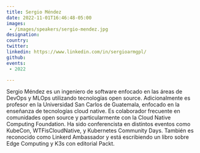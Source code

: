 ```yaml
---
title: Sergio Méndez
date: 2022-11-01T16:46:48-05:00
images:
 - /images/speakers/sergio-mendez.jpg
designation: 
country: 
twitter: 
linkedin: https://www.linkedin.com/in/sergioarmgpl/
github: 
events:
 - 2022

---
```


Sergio Méndez es un ingeniero de software enfocado en las áreas de DevOps y MLOps utilizando tecnologías open source. Adicionalmente es profesor en la Universidad San Carlos de Guatemala, enfocado en la enseñanza de tecnologías cloud native. Es colaborador frecuente en comunidades open source y particularmente con la Cloud Native Computing Foundation. Ha sido conferencista en distintos eventos como KubeCon, WTFisCloudNative, y Kubernetes Community Days. También es reconocido como Linkerd Ambassador y está escribiendo un libro sobre Edge Computing y K3s con editorial Packt.